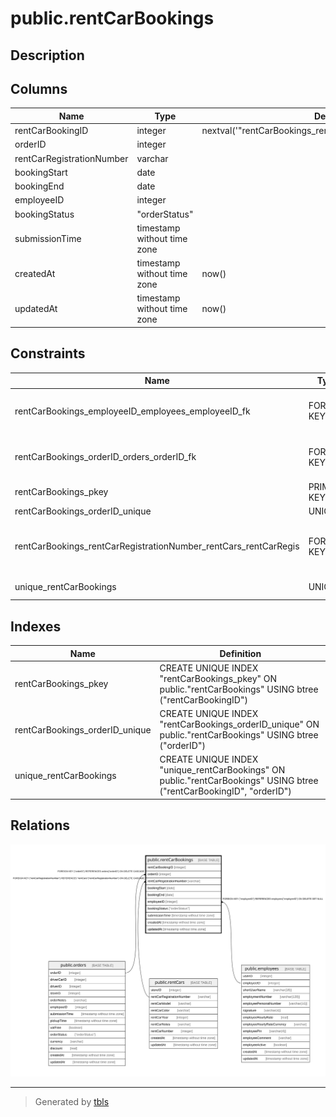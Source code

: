 # public.rentCarBookings

## Description

## Columns

| Name | Type | Default | Nullable | Children | Parents | Comment |
| ---- | ---- | ------- | -------- | -------- | ------- | ------- |
| rentCarBookingID | integer | nextval('"rentCarBookings_rentCarBookingID_seq"'::regclass) | false |  |  |  |
| orderID | integer |  | false |  | [public.orders](public.orders.md) |  |
| rentCarRegistrationNumber | varchar |  | false |  | [public.rentCars](public.rentCars.md) |  |
| bookingStart | date |  | false |  |  |  |
| bookingEnd | date |  | false |  |  |  |
| employeeID | integer |  | true |  | [public.employees](public.employees.md) |  |
| bookingStatus | "orderStatus" |  | false |  |  |  |
| submissionTime | timestamp without time zone |  | false |  |  |  |
| createdAt | timestamp without time zone | now() | false |  |  |  |
| updatedAt | timestamp without time zone | now() | false |  |  |  |

## Constraints

| Name | Type | Definition |
| ---- | ---- | ---------- |
| rentCarBookings_employeeID_employees_employeeID_fk | FOREIGN KEY | FOREIGN KEY ("employeeID") REFERENCES employees("employeeID") ON DELETE SET NULL |
| rentCarBookings_orderID_orders_orderID_fk | FOREIGN KEY | FOREIGN KEY ("orderID") REFERENCES orders("orderID") ON DELETE CASCADE |
| rentCarBookings_pkey | PRIMARY KEY | PRIMARY KEY ("rentCarBookingID") |
| rentCarBookings_orderID_unique | UNIQUE | UNIQUE ("orderID") |
| rentCarBookings_rentCarRegistrationNumber_rentCars_rentCarRegis | FOREIGN KEY | FOREIGN KEY ("rentCarRegistrationNumber") REFERENCES "rentCars"("rentCarRegistrationNumber") ON DELETE CASCADE |
| unique_rentCarBookings | UNIQUE | UNIQUE ("rentCarBookingID", "orderID") |

## Indexes

| Name | Definition |
| ---- | ---------- |
| rentCarBookings_pkey | CREATE UNIQUE INDEX "rentCarBookings_pkey" ON public."rentCarBookings" USING btree ("rentCarBookingID") |
| rentCarBookings_orderID_unique | CREATE UNIQUE INDEX "rentCarBookings_orderID_unique" ON public."rentCarBookings" USING btree ("orderID") |
| unique_rentCarBookings | CREATE UNIQUE INDEX "unique_rentCarBookings" ON public."rentCarBookings" USING btree ("rentCarBookingID", "orderID") |

## Relations

![er](public.rentCarBookings.svg)

---

> Generated by [tbls](https://github.com/k1LoW/tbls)
